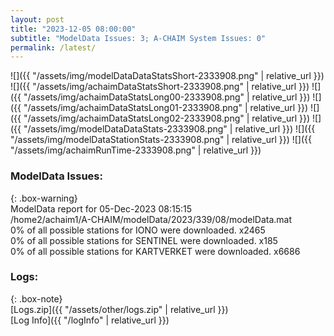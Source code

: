 ```yaml
---
layout: post
title: "2023-12-05 08:00:00"
subtitle: "ModelData Issues: 3; A-CHAIM System Issues: 0"
permalink: /latest/
---
```


![]({{ "/assets/img/modelDataDataStatsShort-2333908.png" | relative_url }})
![]({{ "/assets/img/achaimDataStatsShort-2333908.png" | relative_url }})
![]({{ "/assets/img/achaimDataStatsLong00-2333908.png" | relative_url }})
![]({{ "/assets/img/achaimDataStatsLong01-2333908.png" | relative_url }})
![]({{ "/assets/img/achaimDataStatsLong02-2333908.png" | relative_url }})
![]({{ "/assets/img/modelDataDataStats-2333908.png" | relative_url }})
![]({{ "/assets/img/modelDataStationStats-2333908.png" | relative_url }})
![]({{ "/assets/img/achaimRunTime-2333908.png" | relative_url }})


### ModelData Issues:  
  
{: .box-warning}  
 ModelData report for 05-Dec-2023 08:15:15   
 /home2/achaim1/A-CHAIM/modelData/2023/339/08/modelData.mat   
 0% of all possible stations for IONO were downloaded. x2465   
 0% of all possible stations for SENTINEL were downloaded. x185   
 0% of all possible stations for KARTVERKET were downloaded. x6686   
  


### Logs:  
  
{: .box-note}  
[Logs.zip]({{ "/assets/other/logs.zip" | relative_url }})  
[Log Info]({{ "/logInfo" | relative_url }})  

